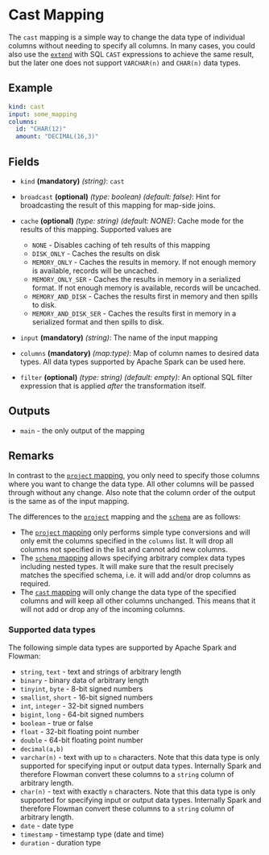 # Cast Mapping

The `cast` mapping is a simple way to change the data type of individual columns without needing to specify all
columns. In many cases, you could also use the [`extend`](extend.md) with SQL `CAST` expressions to achieve the
same result, but the later one does not support `VARCHAR(n)` and `CHAR(n)` data types.

## Example

```yaml
kind: cast
input: some_mapping
columns:
  id: "CHAR(12)"
  amount: "DECIMAL(16,3)"
```


## Fields
* `kind` **(mandatory)** *(string)*: `cast`

* `broadcast` **(optional)** *(type: boolean)* *(default: false)*:
  Hint for broadcasting the result of this mapping for map-side joins.

* `cache` **(optional)** *(type: string)* *(default: NONE)*:
  Cache mode for the results of this mapping. Supported values are
    * `NONE` - Disables caching of teh results of this mapping
    * `DISK_ONLY` - Caches the results on disk
    * `MEMORY_ONLY` - Caches the results in memory. If not enough memory is available, records will be uncached.
    * `MEMORY_ONLY_SER` - Caches the results in memory in a serialized format. If not enough memory is available, records will be uncached.
    * `MEMORY_AND_DISK` - Caches the results first in memory and then spills to disk.
    * `MEMORY_AND_DISK_SER` - Caches the results first in memory in a serialized format and then spills to disk.

* `input` **(mandatory)** *(string)*:
  The name of the input mapping

* `columns` **(mandatory)** *(map:type)*:
Map of column names to desired data types. All data types supported by Apache Spark can be used here.

* `filter` **(optional)** *(type: string)* *(default: empty)*:
  An optional SQL filter expression that is applied *after* the transformation itself.

## Outputs
* `main` - the only output of the mapping


## Remarks

In contrast to the [`project` mapping](project.md), you only need to specify those columns where you want to change the
data type. All other columns will be passed through without any change. Also note that the column order of the output
is the same as of the input mapping.

The differences to the [`project`](project.md) mapping and the [`schema`](schema.md) are as follows:
* The [`project` mapping](project.md) only performs simple type conversions and will only emit the columns specified
  in the `columns` list. It will drop all columns not specified in the list and cannot add new columns.
* The [`schema` mapping](schema.md) allows specifying arbitrary complex data types including nested types. It will
  make sure that the result precisely matches the specified schema, i.e. it will add and/or drop columns as required.
* The [`cast` mapping](cast.md) will only change the data type of the specified columns and will keep all other columns
  unchanged. This means that it will not add or drop any of the incoming columns.

### Supported data types

The following simple data types are supported by Apache Spark and Flowman:

* `string`, `text` - text and strings of arbitrary length
* `binary` - binary data of arbitrary length
* `tinyint`, `byte` - 8-bit signed numbers
* `smallint`, `short` - 16-bit signed numbers
* `int`, `integer` - 32-bit signed numbers
* `bigint`, `long` - 64-bit signed numbers
* `boolean` - true or false
* `float` - 32-bit floating point number
* `double` - 64-bit floating point number
* `decimal(a,b)`
* `varchar(n)` - text with up to `n` characters. Note that this data type is only supported for specifying input or
  output data types. Internally Spark and therefore Flowman convert these columns to a `string` column of arbitrary length.
* `char(n)` - text with exactly `n` characters. Note that this data type is only supported for specifying input or
  output data types. Internally Spark and therefore Flowman convert these columns to a `string` column of arbitrary length.
* `date` - date type
* `timestamp` - timestamp type (date and time)
* `duration` - duration type
